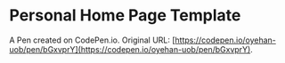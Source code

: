 # Personal Home Page  Template

A Pen created on CodePen.io. Original URL: [https://codepen.io/oyehan-uob/pen/bGxvprY](https://codepen.io/oyehan-uob/pen/bGxvprY).

